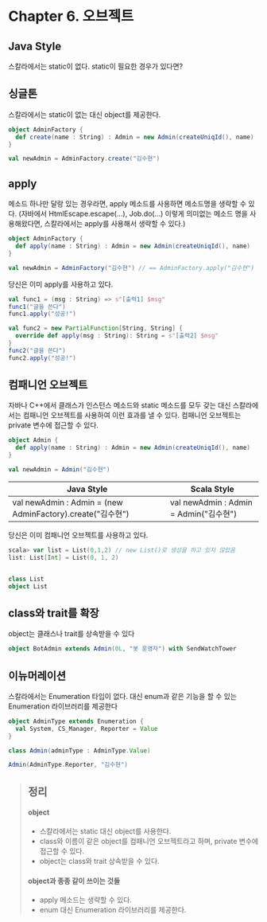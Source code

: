 # Chapter 6. 오브젝트

## Java Style
스칼라에서는 static이 없다. static이 필요한 경우가 있다면?

## 싱글톤
스칼라에서는 static이 없는 대신 object를 제공한다.
```scala
object AdminFactory {
  def create(name : String) : Admin = new Admin(createUniqId(), name)
}

val newAdmin = AdminFactory.create("김수현")
```

## apply
메소드 하나만 달랑 있는 경우라면, apply 메소드를 사용하면 메소드명을 생략할 수 있다.
(자바에서 HtmlEscape.escape(...), Job.do(...) 이렇게 의미없는 메소드 명을 사용해왔다면, 스칼라에서는 apply를 사용해서 생략할 수 있다.)
```scala
object AdminFactory {
  def apply(name : String) : Admin = new Admin(createUniqId(), name)
}

val newAdmin = AdminFactory("김수현") // == AdminFactory.apply("김수현")
```
당신은 이미 apply를 사용하고 있다.
```scala
val func1 = (msg : String) => s"[출력1] $msg"
func1("글을 쓴다")
func1.apply("성공!")

val func2 = new PartialFunction[String, String] {
  override def apply(msg : String): String = s"[출력2] $msg"
}
func2("글을 쓴다")
func2.apply("성공!")

```

## 컴패니언 오브젝트
자바나 C++에서 클래스가 인스턴스 메소드와 static 메소드를 모두 갖는 대신
스칼라에서는 컴패니언 오브젝트를 사용하여 이런 효과를 낼 수 있다.
컴패니언 오브젝트는 private 변수에 접근할 수 있다.
```scala
object Admin {
  def apply(name : String) : Admin = new Admin(createUniqId(), name)
}

val newAdmin = Admin("김수현")
```

| Java Style | Scala Style |
| --- | --- |
| val newAdmin : Admin = (new AdminFactory).create("김수현") | val newAdmin : Admin = Admin("김수현")

당신은 이미 컴패니언 오브젝트를 사용하고 있다.
```scala
scala> var list = List(0,1,2) // new List()로 생성을 하고 있지 않았음
list: List[Int] = List(0, 1, 2)


class List
object List
```

## class와 trait를 확장
object는 클래스나 trait를 상속받을 수 있다
```scala
object BotAdmin extends Admin(0L, "봇 운영자") with SendWatchTower
```

## 이뉴머레이션
스칼라에서는 Enumeration 타입이 없다. 대신 enum과 같은 기능을 할 수 있는 Enumeration 라이브러리를 제공한다
```scala
object AdminType extends Enumeration {
  val System, CS_Manager, Reporter = Value
}

class Admin(adminType : AdminType.Value)

Admin(AdminType.Reporter, "김수현")
```

> ## 정리
> #### object
> * 스칼라에서는 static 대신 object를 사용한다.
> * class와 이름이 같은 object를 컴패니언 오브젝트라고 하며, private 변수에 접근할 수 있다.
> * object는 class와 trait 상속받을 수 있다.
>
> #### object과 종종 같이 쓰이는 것들
> * apply 메소드는 생략할 수 있다.
> * enum 대신 Enumeration 라이브러리를 제공한다.

